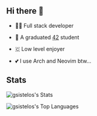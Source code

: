 ## Hi there 👋

- 👨‍💻 Full stack developer

- 🚀 A graduated [42](https://www.42network.org/) student

- 🇨 Low level enjoyer

- 💕 I use Arch and Neovim btw...

## Stats
![gsistelos's Stats](https://github-readme-stats.vercel.app/api?username=gsistelos&theme=dark&show_icons=true&hide_border=true&count_private=true)

![gsistelos's Top Languages](https://github-readme-stats.vercel.app/api/top-langs/?username=gsistelos&theme=dark&show_icons=true&hide_border=true&layout=compact)
